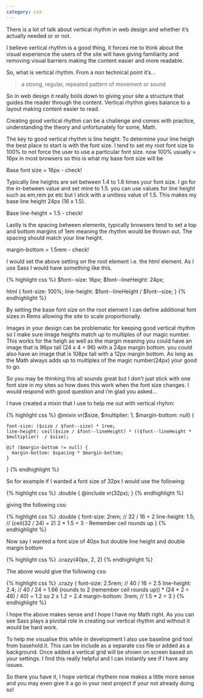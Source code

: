 ```yaml
---
category: css
---
```


There is a lot of talk about vertical rhythm in web design and whether it’s actually needed or or not.

I believe vertical rhythm is a good thing, it forces me to think about the visual experience the users of the site will have giving familiarity and removing visual barriers making the content easier and more readable.

So, what is vertical rhythm. From a non technical point it’s…

> a strong, regular, repeated pattern of movement or sound

So in web design it really boils down to giving your site a structure that guides the reader through the content. Vertical rhythm gives balance to a layout making content easier to read.

Creating good vertical rhythm can be a challenge and comes with practice, understanding the theory and unfortunately for some, Math.

The key to good vertical rhythm is line height. To determine your line heigh the best place to start is with the font size. I tend to set my root font size to 100% to not force the user to use a particular font size. now 100% usually = 16px in most browsers so this is what my base font size will be

Base font size = 16px - check!

Typically line heights are set between 1.4 to 1.6 times your font size. I go for the in-between value and set mine to 1.5. you can use values for line height such as em,rem px etc but I stick with a unitless value of 1.5. This makes my base line height 24px (16 x 1.5).

Base line-height = 1.5 - check!

Lastly is the spacing between elements, typically browsers tend to set a top and bottom margins of 1em meaning the rhythm would be thrown out. The spacing should match your line height.

margin-bottom = 1.5rem - check!

I would set the above setting on the root element i.e. the html element. As I use Sass I would have something like this.

{% highlight css %}
$font--size: 16px;
$font--lineHeight: 24px;

html {
  font-size: 100%;
  line-height: $font--lineHeight / $font--size;
}
{% endhighlight %}

By setting the base font size on the root element I can define additional font sizes in Rems allowing the site to scale proportionally.

Images in your design can be problematic for keeping good vertical rhythm so I make sure image heights match up to multiples of our magic number. This works for the heigh as well as the margin meaning you could have an image that is 96px tall (24 x 4 = 96) with a 24px margin bottom. you could also have an image that is 108px tall with a 12px margin bottom. As long as the Math always adds up to multiples of the magic number(24px) your good to go.

So you may be thinking this all sounds great but I don’t just stick with one font size in my sites so how does this work when the font size changes. I would respond with good question and i’m glad you asked…

I have created a mixin that I use to help me out with vertical rhyhm:

{% highlight css %}
@mixin vr($size, $multiplier: 1, $margin-bottom: null) {

    font-size: ($size / $font--size) * 1rem;
    line-height: ceil($size / $font--lineHeight) * (($font--lineHeight * $multiplier)  / $size);

    @if ($margin-bottom != null) {
      margin-bottom: $spacing * $margin-bottom;
    }

}
{% endhighlight %}

So for example if I wanted a font size of 32px I would use the following:


{% highlight css %}
.double { @include vr(32px); }
{% endhighlight %}

giving the following css:

{% highlight css %}
.double {
  font-size: 2rem; // 32 / 16 = 2
  line-height: 1.5; // (ceil(32 / 24) = 2) 2 * 1.5 = 3 - Remember ceil rounds up
}
{% endhighlight %}

Now say I wanted a font size of 40px but double line height and double margin bottom

{% highlight css %}
.crazy(40px, 2, 2)
{% endhighlight %}

The above would give the following css:

{% highlight css %}
.crazy {
  font-size: 2.5rem; // 40 / 16 = 2.5
  line-height: 2.4; // 40 / 24 = 1.66 (rounds to 2 (remember ceil rounds up)) *  (24 * 2 = 48) / 40) = 1.2 so 2 x 1.2 = 2.4
  margin-bottom: 3rem;  // 1.5 * 2 = 3
}
{% endhighlight %}

I hope the above makes sense and I hope I have my Math right. As you can see Sass plays a pivotal role in creating our vertical rhythm and without it would be hard work.

To help me visualise this while in development I also use baseline grid tool from basehold.it. This can be include as a separate css file or added as a background. Once added a vertical grid will be shown on screen based on your settings. I find this really helpful and I can instantly see if I have any issues.

So there you have it, I hope vertical rhythem now makes a little more sense and you may even give it a go in your next project if your not already doing so!